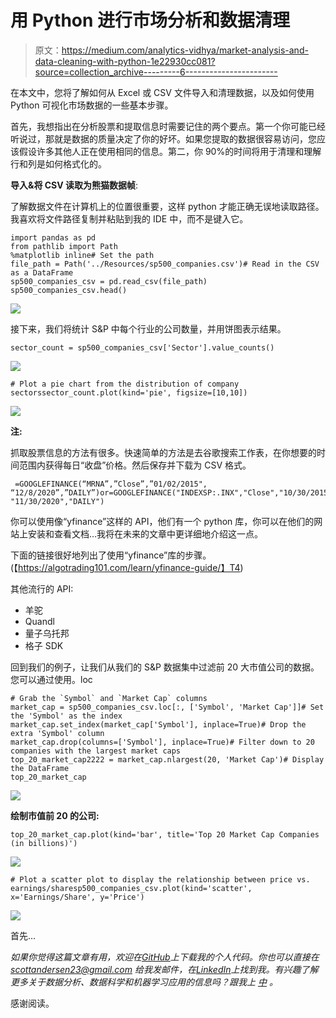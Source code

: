 # 用 Python 进行市场分析和数据清理

> 原文：<https://medium.com/analytics-vidhya/market-analysis-and-data-cleaning-with-python-1e22930cc081?source=collection_archive---------6----------------------->

在本文中，您将了解如何从 Excel 或 CSV 文件导入和清理数据，以及如何使用 Python 可视化市场数据的一些基本步骤。

首先，我想指出在分析股票和提取信息时需要记住的两个要点。第一个你可能已经听说过，那就是数据的质量决定了你的好坏。如果您提取的数据很容易访问，您应该假设许多其他人正在使用相同的信息。第二，你 90%的时间将用于清理和理解行和列是如何格式化的。

**导入&将 CSV 读取为熊猫数据帧**:

了解数据文件在计算机上的位置很重要，这样 python 才能正确无误地读取路径。我喜欢将文件路径复制并粘贴到我的 IDE 中，而不是键入它。

```
import pandas as pd
from pathlib import Path
%matplotlib inline# Set the path
file_path = Path('../Resources/sp500_companies.csv')# Read in the CSV as a DataFrame
sp500_companies_csv = pd.read_csv(file_path)
sp500_companies_csv.head()
```

![](img/1022923de45a3806b0167335abc8ccf1.png)

接下来，我们将统计 S&P 中每个行业的公司数量，并用饼图表示结果。

```
sector_count = sp500_companies_csv['Sector'].value_counts()
```

![](img/c075b56eb809f042616772717b9b1a97.png)

```
# Plot a pie chart from the distribution of company sectorssector_count.plot(kind='pie', figsize=[10,10])
```

![](img/f48b2852d04e3b89c3eaa5a80e3e73fc.png)

**注:**

抓取股票信息的方法有很多。快速简单的方法是去谷歌搜索工作表，在你想要的时间范围内获得每日“收盘”价格。然后保存并下载为 CSV 格式。

```
 =GOOGLEFINANCE(“MRNA”,”Close”,”01/02/2015", “12/8/2020”,”DAILY”)or=GOOGLEFINANCE("INDEXSP:.INX","Close","10/30/2015", "11/30/2020","DAILY")
```

你可以使用像“yfinance”这样的 API，他们有一个 python 库，你可以在他们的网站上安装和查看文档…我将在未来的文章中更详细地介绍这一点。

下面的链接很好地列出了使用“yfinance”库的步骤。(【https://algotrading101.com/learn/yfinance-guide/】T4)

其他流行的 API:

*   羊驼
*   Quandl
*   量子乌托邦
*   格子 SDK

回到我们的例子，让我们从我们的 S&P 数据集中过滤前 20 大市值公司的数据。您可以通过使用。loc

```
# Grab the `Symbol` and `Market Cap` columns
market_cap = sp500_companies_csv.loc[:, ['Symbol', 'Market Cap']]# Set the 'Symbol' as the index
market_cap.set_index(market_cap['Symbol'], inplace=True)# Drop the extra 'Symbol' column
market_cap.drop(columns=['Symbol'], inplace=True)# Filter down to 20 companies with the largest market caps
top_20_market_cap2222 = market_cap.nlargest(20, 'Market Cap')# Display the DataFrame
top_20_market_cap
```

![](img/6ce802eacc0d63a3f676c2add31999a1.png)

**绘制市值前 20 的公司:**

```
top_20_market_cap.plot(kind='bar', title='Top 20 Market Cap Companies (in billions)')
```

![](img/5c0645b77f115d0edc2aec7bab9cf828.png)

```
# Plot a scatter plot to display the relationship between price vs. earnings/sharesp500_companies_csv.plot(kind='scatter', x='Earnings/Share', y='Price')
```

![](img/3cc7dcf232c6f333b515a24cdb9488ec.png)

首先…

*如果你觉得这篇文章有用，欢迎在*[*GitHub*](https://github.com/scottandersen23/Medium_Blog/tree/main/Articles)*上下载我的个人代码。你也可以直接在 scottandersen23@gmail.com 给我发邮件，在*[*LinkedIn*](https://www.linkedin.com/in/scott-andersen-3208897b/)*上找到我。有兴趣了解更多关于数据分析、数据科学和机器学习应用的信息吗？跟我上* [*中*](/@scottandersen23) *。*

感谢阅读。